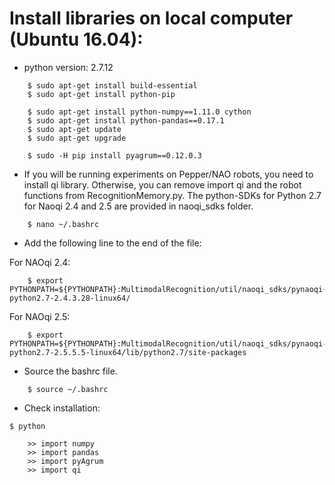# Install libraries on local computer (Ubuntu 16.04):

* python version: 2.7.12

```
    $ sudo apt-get install build-essential
    $ sudo apt-get install python-pip

    $ sudo apt-get install python-numpy==1.11.0 cython
    $ sudo apt-get install python-pandas==0.17.1
    $ sudo apt-get update
    $ sudo apt-get upgrade

    $ sudo -H pip install pyagrum==0.12.0.3
```

* If you will be running experiments on Pepper/NAO robots, you need to install qi library. Otherwise, you can remove import qi and the robot functions from RecognitionMemory.py. The python-SDKs for Python 2.7 for Naoqi 2.4 and 2.5 are provided in naoqi\_sdks folder.

```
    $ nano ~/.bashrc
```

* Add the following line to the end of the file:

For NAOqi 2.4:

```
    $ export PYTHONPATH=${PYTHONPATH}:MultimodalRecognition/util/naoqi_sdks/pynaoqi-python2.7-2.4.3.28-linux64/
```

For NAOqi 2.5:
```
    $ export PYTHONPATH=${PYTHONPATH}:MultimodalRecognition/util/naoqi_sdks/pynaoqi-python2.7-2.5.5.5-linux64/lib/python2.7/site-packages
```

* Source the bashrc file.
```
    $ source ~/.bashrc
``` 

* Check installation:

```
$ python

    >> import numpy
    >> import pandas
    >> import pyAgrum
    >> import qi
```
